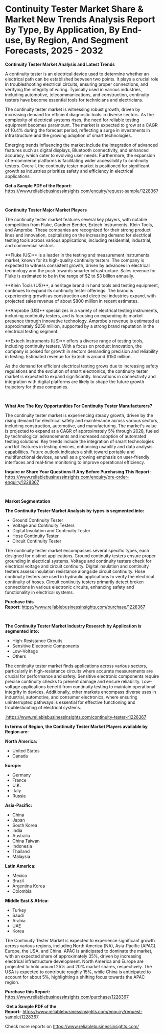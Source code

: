 <p><h1>Continuity Tester Market Share & Market New Trends Analysis Report By Type, By Application, By End-use, By Region, And Segment Forecasts, 2025 - 2032</h1></p><p><strong>Continuity Tester Market Analysis and Latest Trends</strong></p>
<p><p>A continuity tester is an electrical device used to determine whether an electrical path can be established between two points. It plays a crucial role in troubleshooting electrical circuits, ensuring proper connections, and verifying the integrity of wiring. Typically used in various industries, including automotive, telecommunications, and construction, continuity testers have become essential tools for technicians and electricians.</p><p>The continuity tester market is witnessing robust growth, driven by increasing demand for efficient diagnostic tools in diverse sectors. As the complexity of electrical systems rises, the need for reliable testing equipment becomes paramount. The market is expected to grow at a CAGR of 10.4% during the forecast period, reflecting a surge in investments in infrastructure and the growing adoption of smart technologies.</p><p>Emerging trends influencing the market include the integration of advanced features such as digital displays, Bluetooth connectivity, and enhanced accuracy, which cater to evolving user needs. Furthermore, the expansion of e-commerce platforms is facilitating wider accessibility to continuity testers. Overall, the continuity tester market is positioned for significant growth as industries prioritize safety and efficiency in electrical applications.</p></p>
<p><strong>Get a Sample PDF of the Report:&nbsp;</strong> <a href="https://www.reliablebusinessinsights.com/enquiry/request-sample/1228367?utm_campaign=2811&utm_medium=2&utm_source=Github&utm_content=ia&utm_term=09042025&utm_id=continuity-tester">https://www.reliablebusinessinsights.com/enquiry/request-sample/1228367</a></p>
<p>&nbsp;</p>
<p><strong>Continuity Tester Major Market Players</strong></p>
<p><p>The continuity tester market features several key players, with notable competition from Fluke, Gardner Bender, Extech Instruments, Klein Tools, and Amprobe. These companies are recognized for their strong product lines and innovation, capitalizing on the increasing demand for electrical testing tools across various applications, including residential, industrial, and commercial sectors.</p><p>**Fluke (US)** is a leader in the testing and measurement instruments market, known for its high-quality continuity testers. The company is expected to witness consistent growth, driven by advances in electrical technology and the push towards smarter infrastructure. Sales revenue for Fluke is estimated to be in the range of $2 to $3 billion annually.</p><p>**Klein Tools (US)**, a heritage brand in hand tools and testing equipment, continues to expand its continuity tester offerings. The brand is experiencing growth as construction and electrical industries expand, with projected sales revenue of about $800 million in recent estimates.</p><p>**Amprobe (US)** specializes in a variety of electrical testing instruments, including continuity testers, and is focusing on expanding its market presence through innovative technology. Amprobe's revenue is estimated at approximately $250 million, supported by a strong brand reputation in the electrical testing segment.</p><p>**Extech Instruments (US)** offers a diverse range of testing tools, including continuity testers. With a focus on product innovation, the company is poised for growth in sectors demanding precision and reliability in testing. Estimated revenue for Extech is around $150 million.</p><p>As the demand for efficient electrical testing grows due to increasing safety regulations and the evolution of smart electronics, the continuity tester market is expected to expand significantly. Innovations in connectivity and integration with digital platforms are likely to shape the future growth trajectory for these companies.</p></p>
<p>&nbsp;</p>
<p><strong>What Are The Key Opportunities For Continuity Tester Manufacturers?</strong></p>
<p><p>The continuity tester market is experiencing steady growth, driven by the rising demand for electrical safety and maintenance across various sectors, including construction, automotive, and manufacturing. The market's value is projected to expand at a CAGR of approximately 5% through 2028, fueled by technological advancements and increased adoption of automated testing solutions. Key trends include the integration of smart technologies and IoT features in testing devices, enhancing usability and data analysis capabilities. Future outlook indicates a shift toward portable and multifunctional devices, as well as a growing emphasis on user-friendly interfaces and real-time monitoring to improve operational efficiency.</p></p>
<p><strong>Inquire or Share Your Questions If Any Before Purchasing This Report:</strong> <a href="https://www.reliablebusinessinsights.com/enquiry/pre-order-enquiry/1228367?utm_campaign=2811&utm_medium=2&utm_source=Github&utm_content=ia&utm_term=09042025&utm_id=continuity-tester">https://www.reliablebusinessinsights.com/enquiry/pre-order-enquiry/1228367</a></p>
<p>&nbsp;</p>
<p><strong>Market Segmentation</strong></p>
<p><strong>The Continuity Tester Market Analysis by types is segmented into:</strong></p>
<p><ul><li>Ground Continuity Tester</li><li>Voltage and Continuity Testers</li><li>Digital Insulation and Continuity Tester</li><li>Hose Continuity Tester</li><li>Circuit Continuity Tester</li></ul></p>
<p><p>The continuity tester market encompasses several specific types, each designed for distinct applications. Ground continuity testers ensure proper grounding in electrical systems. Voltage and continuity testers check for electrical voltage and circuit continuity. Digital insulation and continuity testers assess insulation resistance alongside circuit continuity. Hose continuity testers are used in hydraulic applications to verify the electrical continuity of hoses. Circuit continuity testers primarily detect broken connections in various electronic circuits, enhancing safety and functionality in electrical systems.</p></p>
<p><strong>Purchase this Report:&nbsp;</strong><a href="https://www.reliablebusinessinsights.com/purchase/1228367?utm_campaign=2811&utm_medium=2&utm_source=Github&utm_content=ia&utm_term=09042025&utm_id=continuity-tester">https://www.reliablebusinessinsights.com/purchase/1228367</a></p>
<p>&nbsp;</p>
<p><strong>The Continuity Tester Market Industry Research by Application is segmented into:</strong></p>
<p><ul><li>High-Resistance Circuits</li><li>Sensitive Electronic Components</li><li>Low-Voltage</li><li>Others</li></ul></p>
<p><p>The continuity tester market finds applications across various sectors, particularly in high-resistance circuits where accurate measurements are crucial for performance and safety. Sensitive electronic components require precise continuity checks to prevent damage and ensure reliability. Low-voltage applications benefit from continuity testing to maintain operational integrity in devices. Additionally, other markets encompass diverse uses in industrial, automotive, and consumer electronics, where ensuring uninterrupted pathways is essential for effective functioning and troubleshooting of electrical systems.</p></p>
<p><a href="https://www.reliablebusinessinsights.com/continuity-tester-r1228367?utm_campaign=2811&utm_medium=2&utm_source=Github&utm_content=ia&utm_term=09042025&utm_id=continuity-tester">&nbsp;https://www.reliablebusinessinsights.com/continuity-tester-r1228367</a></p>
<p><strong>In terms of Region, the Continuity Tester Market Players available by Region are:</strong></p>
<p>
    <p> <strong> North America: </strong>
        <ul>
            <li>United States</li>
            <li>Canada</li>
        </ul>
        </p> 
    <p> <strong> Europe: </strong>
        <ul>
            <li>Germany</li>
            <li>France</li>
            <li>U.K.</li>
            <li>Italy</li>
            <li>Russia</li>
        </ul>
        </p> 
    <p> <strong> Asia-Pacific: </strong>
        <ul>
            <li>China</li>
            <li>Japan</li>
            <li>South Korea</li>
            <li>India</li>
            <li>Australia</li>
            <li>China Taiwan</li>
            <li>Indonesia</li>
            <li>Thailand</li>
            <li>Malaysia</li>
        </ul>
        </p> 
    <p> <strong> Latin America: </strong>
        <ul>
            <li>Mexico</li>
            <li>Brazil</li>
            <li>Argentina Korea</li>
            <li>Colombia</li>
        </ul>
        </p> 
    <p> <strong> Middle East & Africa: </strong>
        <ul>
            <li>Turkey</li>
            <li>Saudi</li>
            <li>Arabia</li>
            <li>UAE</li>
            <li>Korea</li>
        </ul>
    </p>
    </p>
<p><p>The Continuity Tester Market is expected to experience significant growth across various regions, including North America (NA), Asia-Pacific (APAC), Europe, the USA, and China. APAC is anticipated to dominate the market, with an expected share of approximately 35%, driven by increasing electrical infrastructure development. North America and Europe are projected to hold around 25% and 20% market shares, respectively. The USA is expected to contribute roughly 15%, while China is anticipated to account for about 5%, highlighting a shifting focus towards the APAC region.</p></p>
<p><strong>Purchase this Report: </strong><a href="https://www.reliablebusinessinsights.com/purchase/1228367?utm_campaign=2811&utm_medium=2&utm_source=Github&utm_content=ia&utm_term=09042025&utm_id=continuity-tester">https://www.reliablebusinessinsights.com/purchase/1228367</a></p>
<p>&nbsp;<strong>Get a Sample PDF of the Report:&nbsp;&nbsp;</strong><a href="https://www.reliablebusinessinsights.com/enquiry/request-sample/1228367?utm_campaign=2811&utm_medium=2&utm_source=Github&utm_content=ia&utm_term=09042025&utm_id=continuity-tester">https://www.reliablebusinessinsights.com/enquiry/request-sample/1228367</a></p>
<p><strong></strong></p>
<p>Check more reports on <a href="https://www.reliablebusinessinsights.com/?utm_campaign=2811&utm_medium=2&utm_source=Github&utm_content=ia&utm_term=09042025&utm_id=continuity-tester">https://www.reliablebusinessinsights.com/</a></p>